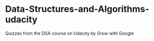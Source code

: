 # Data-Structures-and-Algorithms-udacity
Quizzes from the DSA course on Udacity by Grow with Google
